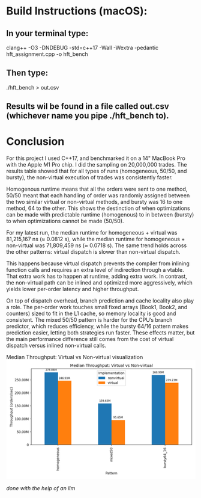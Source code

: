 Build Instructions (macOS):
=
In your terminal type: 
-
clang++ -O3 -DNDEBUG -std=c++17 -Wall -Wextra -pedantic hft_assignment.cpp -o hft_bench

Then type: 
-
./hft_bench > out.csv


Results wil be found in a file called out.csv (whichever name you pipe ./hft_bench to).
-

Conclusion
=

For this project I used C++17, and benchmarked it on a 14" MacBook Pro with the Apple M1 Pro chip. I did the sampling on 
20,000,000 trades. The results table showed that for all types of runs (homogeneous, 50/50, and bursty), the non-virtual 
execution of trades was consistently faster. 

Homogenous runtime means that all the orders were sent to one method, 50/50 meant that each handling of order was randomly assigned between the two similar virtual or non-virtual methods, and bursty was 16 to one method, 64 to the other. This shows the destinction of when optimizations can be made with predictable runtime (homogenous) to in between (bursty) to when optimizations cannot be made (50/50). 

For my latest run, the median runtime for homogeneous + virtual was 81,215,167 ns 
(≈ 0.0812 s), while the median runtime for homogeneous + non-virtual was 71,809,459 ns (≈ 0.0718 s). 
The same trend holds across the other patterns: virtual dispatch is slower than non-virtual dispatch. 

This happens because virtual dispatch prevents the compiler from inlining function calls and requires an extra level of indirection through a vtable. That 
extra work has to happen at runtime, adding extra work. In contrast, the non-virtual path can be inlined and optimized more 
aggressively, which yields lower per-order latency and higher throughput.

On top of dispatch overhead, branch prediction and cache locality also play a role. The per-order work touches small 
fixed arrays (Book1, Book2, and counters) sized to fit in the L1 cache, so memory locality is good and consistent. The
mixed 50/50 pattern is harder for the CPU’s branch predictor, which reduces efficiency, while the bursty 64/16 pattern
makes prediction easier, letting both strategies run faster. These effects matter, but the main performance difference
still comes from the cost of virtual dispatch versus inlined non-virtual calls.

Median Throughput: Virtual vs Non-virtual visualization
![Throughput Median](throughput_median.png)

*done with the help of an llm*
 

